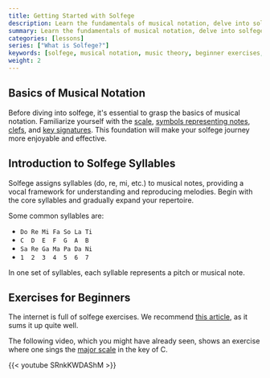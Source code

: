 ```yaml
---
title: Getting Started with Solfege
description: Learn the fundamentals of musical notation, delve into solfege syllables, and explore beginner exercises to enhance your understanding and application of both concepts.
summary: Learn the fundamentals of musical notation, delve into solfege syllables, and explore beginner exercises to enhance your understanding and application of both concepts.
categories: [lessons]
series: ["What is Solfege?"]
keywords: [solfege, musical notation, music theory, beginner exercises, solfege syllables, do re mi, scale, musical symbols, clefs, key signatures, vocal framework, melodies, exercises, major scale, C major, Sa Re Ga Ma]
weight: 2
---
```


## Basics of Musical Notation

Before diving into solfege, it's essential to grasp the basics of musical notation. Familiarize yourself with the [scale](https://en.wikipedia.org/wiki/Scale_(music)), [symbols representing notes](https://en.wikipedia.org/wiki/List_of_musical_symbols), [clefs](https://en.wikipedia.org/wiki/Clef), and [key signatures](https://en.wikipedia.org/wiki/Key_signature). This foundation will make your solfege journey more enjoyable and effective.

## Introduction to Solfege Syllables

Solfege assigns syllables (do, re, mi, etc.) to musical notes, providing a vocal framework for understanding and reproducing melodies. Begin with the core syllables and gradually expand your repertoire.

Some common syllables are:

- `Do Re Mi Fa So La Ti`
- `C  D  E  F  G  A  B`
- `Sa Re Ga Ma Pa Da Ni`
- `1  2  3  4  5  6  7`

In one set of syllables, each syllable represents a pitch or musical note.

## Exercises for Beginners

The internet is full of solfege exercises. We recommend [this article](https://stampsound.com/7-best-solfege-exercises-for-beginners/), as it sums it up quite well.

The following video, which you might have already seen, shows an exercise where one sings the [major scale](https://en.wikipedia.org/wiki/C_major) in the key of C.

{{< youtube SRnkKWDAShM >}}
